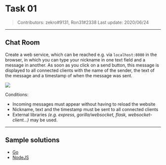# Task 01

> Contributors: zekro#9131, Ron31#2338
> Last update: 2020/06/24

---

## Chat Room

Create a web service, which can be reached e.g. via `localhost:8080` in the browser, in which you can type your nickname in one text field and a message in another. As soon as you click on a send button, this message is displayed to all connected clients with the name of the sender, the text of the message and a timestamp of when the message was sent.

![](https://i.zekro.de/firefox_2019-01-29_12-53-57.png)

Conditions:

-   Incoming messages must appear without having to reload the website
-   Nickname, text and the timestamp must be sent to all connected clients
-   External libraries _(e.g. express, gorilla/websocket, flask, websocket-client...)_ may be used.

---

## Sample solutions

-   [Go](solutions/go)
-   [NodeJS](solutions/js)
